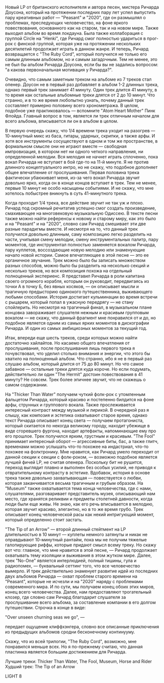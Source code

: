 Новый LP от британского исполнителя и автора песен, мистера Ричарда Доусона, который на протяжении последних пару лет успел выпустить пару креативных работ — "Peasant" и "2020", где он размышлял о проблемах, преследующих человечество, на фоне яркого повествования, основанного как на старом, так и на новом мире. Также выходил альбом во время локдауна. Была также коллаборация с группой Circle на "Henki", где Ричард смог полностью удариться в прог-рок с финской группой, которая уже на протяжении нескольких десятилетий продолжает играть в данном жанре. И теперь, Ричард возвращается с "The Ruby Cord", который получился не только его самым длинным альбомом, но и самым загадочным. Тем не менее, это не был бы альбом Ричарда Доусона, если бы вы не задались вопросом: "а какова первоначальная мотивация у Ричарда?".

Очевидно, что самым заметным треком на альбоме из 7 треков стал опенер. Доусон не в первый раз добавляет в альбом 1-2 длинных трека, однако первый трек занимает 41 минуту. Один трек длится 41 минуту, в то время как остальные альбомные треки длятся от 2 до 10 минут. Что странно, и в то же время любопытно узнать, почему данный трек составляет примерно половину всего хронометража. В целом, подобное уже практиковалось — вспомните "Atom Heart Mother" Пинк Флойда. Главный вопрос в том, является ли трек отличным началом для всего альбома, вписывается ли он в альбом в целом.

В первую очередь скажу, что 1/4 времени трека уходит на разогрев — 10-минутный микс из баса, гитары, ударных, скрипки, а также арфы. И хотя все инструменты сосуществуют в одном и том же пространстве, в формальном смысле они не играют вместе — свободная импровизация, в котором нет ни одного четкого направления, ни определенной мелодии. Вся мелодия не начнет играть сплоченно, пока вокал Ричарда не вступает в бой где-то на 11-й минуте. Я не против длинного концептуального интро, но не скажу, что подобное дополняет общее впечатление от прослушивания. Первая половина трека фактически убаюкивает меня, из-за чего вокал Ричарда звучит довольно ярко, когда он в конце концов вступает в трек. Тем не менее, первые 10 минут не особо насыщены событиями. И не скажу, что мне хотелось побыстрее вникнуть в суть 41-минутного трека.

Когда проходит 1/4 трека, все действие звучит не так уж и плохо. Ричард под скромный речитатив успешно смог создать произведение, смахивающее на многовековую музыкальную Одиссею. В тексте песни также можно найти референсы к новому и старому миру, как это было и на "Peasant" и на "2020", словно сам Ричард смешивает эти две разные парадигмы вместе. И несмотря на то, что данный трек получился довольно длинным, саму композицию легко разделить на части, учитывая смену мелодии, смену инструментальных палитр, пару моментов, где инструментал полностью заменяется вокалом Ричарда, пару куплетов, воссоздающие новую мелодию или знаменующие начало новой истории. Самое впечатляющее в этой песне — это ее органичное звучание. Трек можно было бы записать множеством разных способов, можно было бы разделить на несколько секций и несколько треков, но вся композиция похожа на отдельный полноценный экспериенс. Я представил Ричарда в роли капитана своего огромного корабля, которым он руководит, передвигаясь из точки А в точку Б, без явных косяков, — он описывает мысли и трагичную предысторию одинокого путешественника, выживающего любыми способами. История достигает кульминации во время встречи с рыцарем, который попал в ужасную передрягу — не стану спойлерить. Но несмотря на трагичный финал, в музыкальном плане концовка завораживает слушателя нежным и красивым групповым вокалом — не скажу, что данный фрагмент мне понравился от и до, но подобное является одним из самых ярких моментов в дискографии Ричарда. И один из самых амбициозных моментов за текущий год.

Итак, впереди еще шесть треков, среди которых можно найти достаточно хайлайтов. Но касаемо общего впечатления от прослушивания, после прослушивания лишь первого трека я почувствовал, что уделил столько внимания и энергии, что этого бы хватило на полноценный альбом. Что странно, ибо я не в первый раз слушаю альбом, который длится от 75 до 80 минут. Но что самое забавное — остальные треки длятся куда короче. Но если подумать, действительно ли один "The Hermit" достоин повествования в 41 минуту? Не совсем. Трек более эпичнее звучит, что не скажешь о самом содержании.

На "Thicker Than Water" получаем чуткий фолк-рок с утомленным фальцетом Ричарда, который красиво и постепенно билдится на фоне арфы, струнных и группового вокала. Также прослеживается интересный контраст между музыкой и лирикой. В очередной раз я слышу, как композия и эстетика охватывают старое время, однако текст Ричарда описывает конец света — получаем протагониста, который скитается по некогда великому городу, находит убежище в виде сгоревшего фургона, находит артефакты, напоминающие ему про его прошлое. Трек получился ярким, грустным и красивым. "The Fool" принимает интересный оборот — агрессивные биты, бас, а также глитч, временами можно услышать что-то похожее на индастриал, что-то похожее на фолктронику. Мне нравится, как Ричард умело переходит от данной секции к секции с фолк-роком, — возможно подобное является лучшей фичей LP, не считая опенера. Поскольку бит не рушится, переход выглядит плавно и выполнен без особых усилий, не приводя к отвратительному контрасту в эстетике. Вдобавок, история в основе трека также довольно захватывающая — повествуется о любви, которая заканчивается весьма трагичным и грубым образом. На "Museum" также охватывается тема конца человечества, где с нами, слушателями, разговаривает представитель музея, описывающий нам место, где хранятся реликвии и предметы столетней давности, когда люди были еще живы. Не знаю, как его речь вписывается в мелодию, которая звучит красиво, элегантно, но в то же время грубо. Трек описывает конец человеческой расы как некий интригующий момент, который определенно стоит застать.

"The Tip of an Arrow" — второй длинный стейтмент на LP длительностью в 10 минут — куплеты немного затянуты и никак не оправдывают 10-минутный рантайм, пока мы не получим тяжелые галопирующие риффы, которые придают смысл всему треку. Но скажу вот что: главное, что мне нравится в этой песне, — Ричард продолжает охватывать тему изоляции и выживания в этом жутком мире. Далее, трек "No-One" является интерлюдией, полный тишины, гула и радиопомех, — буквальный сеттинг того, что все человечество вымерло. И трек действительно знаменует развитие идей из последних двух альбомов Ричарда — охват проблем старого времени на "Peasant", которые не исчезли и на "2020" наряду с проблемами современного мира. И по сути, мы получаем конец обоих этих миров, конец всего человечества. Далее, нам предоставляют трогательный клозер, где словно сам Ричард благодарит слушателя за прослушивание всего альбома, за составление компании в его долгом путешествии. Строчка в конце в виде:

"Over unseen churning seas we go", —

передает ощущение клиффхэнгера, словно все описанные приключения из предыдущих альбомов сродни бесконечному континууму.

Скажу, что из всей трилогии, "The Ruby Cord", возможно, мне понравился меньше всех. Но я по-прежнему считаю, что данная пластинка является большим достижением для Ричарда.

Лучшие треки: Thicker Than Water, The Fool, Museum, Horse and Rider
Худший трек: The Tip of an Arrow

LIGHT 8
